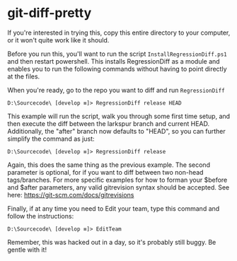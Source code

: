 # git-diff-pretty
If you're interested in trying this, copy this entire directory to your computer, or it won't quite work like it should.

Before you run this, you'll want to run the script `InstallRegressionDiff.ps1` and then restart powershell. This installs RegressionDiff as a module
and enables you to run the following commands without having to point directly at the files.

When you're ready, go to the repo you want to diff and run `RegressionDiff`

    D:\Sourcecode\ [develop ≡]> RegressionDiff release HEAD

This example will run the script, walk you through some first time setup, and then execute the diff between the larkspur branch and current HEAD.
Additionally, the "after" branch now defaults to "HEAD", so you can further simplify the command as just:

    D:\Sourcecode\ [develop ≡]> RegressionDiff release

Again, this does the same thing as the previous example. The second parameter is optional, for if you want to diff between two non-head tags/branches.
For more specific examples for how to forman your $before and $after parameters, any valid gitrevision syntax should be accepted.
See here: https://git-scm.com/docs/gitrevisions

Finally, if at any time you need to Edit your team, type this command and follow the instructions:

    D:\Sourcecode\ [develop ≡]> EditTeam

Remember, this was hacked out in a day, so it's probably still buggy. Be gentle with it!
